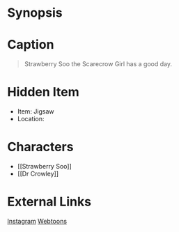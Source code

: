 # Synopsis


# Caption
> Strawberry Soo the Scarecrow Girl has a good day.

# Hidden Item
* Item: Jigsaw
* Location: <spoiler></spoiler>

# Characters
* [[Strawberry Soo]]
* [[Dr Crowley]]

# External Links
[Instagram](https://www.instagram.com/p/B4QlTIyj0Nv/)
[Webtoons](https://www.webtoons.com/en/challenge/twistwood-tales/15-strawberry-soo/viewer?title_no=344740&episode_no=16)